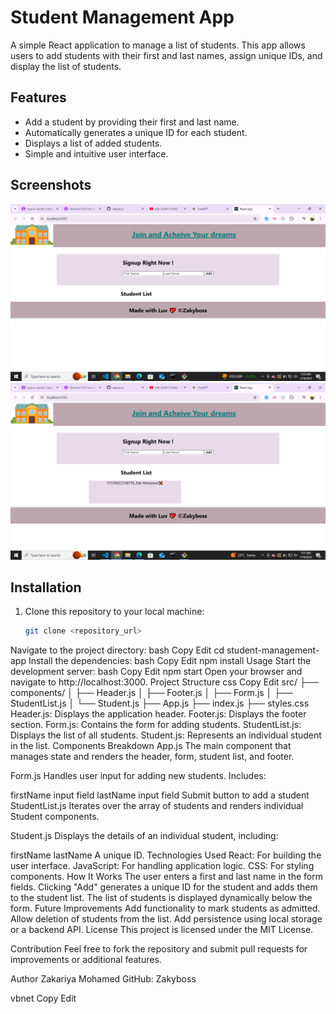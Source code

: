 # Student Management App

A simple React application to manage a list of students. This app allows users to add students with their first and last names, assign unique IDs, and display the list of students.

## Features

- Add a student by providing their first and last name.
- Automatically generates a unique ID for each student.
- Displays a list of added students.
- Simple and intuitive user interface.

## Screenshots 
![Screenshot 1](./admission-form-react-state/public/Screenshot1.png)
![Screenshot 2](./admission-form-react-state/public/Screenshot2.png)

## Installation

1. Clone this repository to your local machine:
   ```bash
   git clone <repository_url>
Navigate to the project directory:
bash
Copy
Edit
cd student-management-app
Install the dependencies:
bash
Copy
Edit
npm install
Usage
Start the development server:
bash
Copy
Edit
npm start
Open your browser and navigate to http://localhost:3000.
Project Structure
css
Copy
Edit
src/
├── components/
│   ├── Header.js
│   ├── Footer.js
│   ├── Form.js
│   ├── StudentList.js
│   └── Student.js
├── App.js
├── index.js
├── styles.css
Header.js: Displays the application header.
Footer.js: Displays the footer section.
Form.js: Contains the form for adding students.
StudentList.js: Displays the list of all students.
Student.js: Represents an individual student in the list.
Components Breakdown
App.js
The main component that manages state and renders the header, form, student list, and footer.

Form.js
Handles user input for adding new students. Includes:

firstName input field
lastName input field
Submit button to add a student
StudentList.js
Iterates over the array of students and renders individual Student components.

Student.js
Displays the details of an individual student, including:

firstName
lastName
A unique ID.
Technologies Used
React: For building the user interface.
JavaScript: For handling application logic.
CSS: For styling components.
How It Works
The user enters a first and last name in the form fields.
Clicking "Add" generates a unique ID for the student and adds them to the student list.
The list of students is displayed dynamically below the form.
Future Improvements
Add functionality to mark students as admitted.
Allow deletion of students from the list.
Add persistence using local storage or a backend API.
License
This project is licensed under the MIT License.

Contribution
Feel free to fork the repository and submit pull requests for improvements or additional features.

Author
Zakariya Mohamed
GitHub: Zakyboss

vbnet
Copy
Edit

